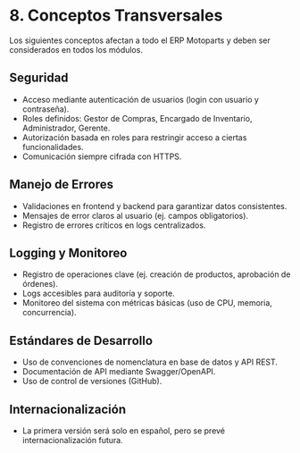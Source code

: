 # 8. Conceptos Transversales

Los siguientes conceptos afectan a todo el ERP Motoparts y deben ser considerados en todos los módulos.

## Seguridad
- Acceso mediante autenticación de usuarios (login con usuario y contraseña).
- Roles definidos: Gestor de Compras, Encargado de Inventario, Administrador, Gerente.
- Autorización basada en roles para restringir acceso a ciertas funcionalidades.
- Comunicación siempre cifrada con HTTPS.

## Manejo de Errores
- Validaciones en frontend y backend para garantizar datos consistentes.
- Mensajes de error claros al usuario (ej. campos obligatorios).
- Registro de errores críticos en logs centralizados.

## Logging y Monitoreo
- Registro de operaciones clave (ej. creación de productos, aprobación de órdenes).
- Logs accesibles para auditoría y soporte.
- Monitoreo del sistema con métricas básicas (uso de CPU, memoria, concurrencia).

## Estándares de Desarrollo
- Uso de convenciones de nomenclatura en base de datos y API REST.
- Documentación de API mediante Swagger/OpenAPI.
- Uso de control de versiones (GitHub).

## Internacionalización
- La primera versión será solo en español, pero se prevé internacionalización futura.
